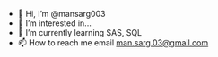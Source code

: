 - 👋 Hi, I’m @mansarg003
- 👀 I’m interested in...
- 🌱 I’m currently learning SAS, SQL 
- 📫 How to reach me email man.sarg.03@gmail.com

<!---
mansarg003/mansarg003 is a ✨ special ✨ repository because its `README.md` (this file) appears on your GitHub profile.
You can click the Preview link to take a look at your changes.
--->
